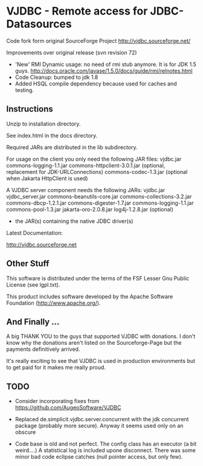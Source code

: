 VJDBC - Remote access for JDBC-Datasources
==========================================

Code fork form original SourceForge Project http://vjdbc.sourceforge.net/


Improvements over original release  (svn revision 72)
+ 'New' RMI Dynamic usage: no need of rmi stub anymore. It is for JDK 1.5 guys.
  http://docs.oracle.com/javase/1.5.0/docs/guide/rmi/relnotes.html
+ Code Cleanup: bumped to jdk 1.8
+ Added HSQL compile dependency because used for caches and testing.





Instructions
------------
Unzip to installation directory.

See index.html in the docs directory.

Required JARs are distributed in the lib subdirectory.

For usage on the client you only need the following JAR files:
   vjdbc.jar
   commons-logging-1.1.jar
   commons-httpclient-3.0.1.jar (optional, replacement for JDK-URLConnections)
   commons-codec-1.3.jar (optional when Jakarta HttpClient is used)

A VJDBC server component needs the following JARs:
   vjdbc.jar
   vjdbc_server.jar
   commons-beanutils-core.jar
   commons-collections-3.2.jar
   commons-dbcp-1.2.1.jar
   commons-digester-1.7.jar
   commons-logging-1.1.jar
   commons-pool-1.3.jar
   jakarta-oro-2.0.8.jar
   log4j-1.2.8.jar (optional)
   + the JAR(s) containing the native JDBC driver(s)

Latest Documentation:

   http://vjdbc.sourceforge.net
   
Other Stuff
-----------
This software is distributed under the terms of the FSF Lesser Gnu Public License (see lgpl.txt).

This product includes software developed by the Apache Software Foundation (http://www.apache.org/).

And Finally ...
---------------

A big THANK YOU to the guys that supported VJDBC with donations. I don't know why the donations
aren't listed on the Sourceforge-Page but the payments definitively arrived.

It's really exciting to see that VJDBC is used in production environments but to get paid for
it makes me really proud.

TODO
---------------
+ Consider incorporating fixes from https://github.com/AugeoSoftware/VJDBC
+ Replaced
   de.simplicit.vjdbc.server.concurrent
  with the jdk concurrent package (probably more secure).
  Anyway it seems used only on an obscure 

+ Code base is old and not perfect.
  The config class has an executor (a bit weird....)
  A statistical log is included upone disconnect.
  There was some minor bad code eclipse catches (null pointer access, but only few).


